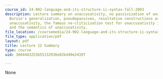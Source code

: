```yaml
---
course_id: 24-902-language-and-its-structure-ii-syntax-fall-2003
description: Lecture summary on unaccusativity, no passivization of unaccusatives,
  Burzio's generalization, pseudopassives, resultative constructions as a test for
  unaccusativity, the famous ne-cliticization test for unaccusativity in Italian,
  and the semantics of unaccusativity.
file_location: /coursemedia/24-902-language-and-its-structure-ii-syntax-fall-2003/3664443253b55132936e02bd40e24197_ln12_13.pdf
file_type: application/pdf
layout: pdf
title: Lecture 12 Summary
type: course
uid: 3664443253b55132936e02bd40e24197

---
```

None